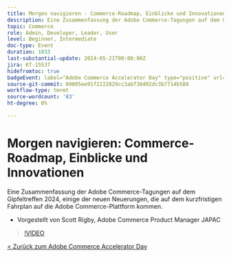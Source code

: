 ```yaml
---
title: Morgen navigieren - Commerce-Roadmap, Einblicke und Innovationen
description: Eine Zusammenfassung der Adobe Commerce-Tagungen auf dem Gipfeltreffen 2024, einige der neuen Neuerungen, die auf dem kurzfristigen Fahrplan auf die Adobe Commerce-Plattform kommen.
topic: Commerce
role: Admin, Developer, Leader, User
level: Beginner, Intermediate
doc-type: Event
duration: 1033
last-substantial-update: 2024-05-21T00:00:00Z
jira: KT-15537
hidefromtoc: true
badgeEvent: label="Adobe Commerce Accelerator Day" type="positive" url="https://experienceleague.adobe.com/en/docs/events/apac-commerce-recordings/2024/overview"
source-git-commit: 89005ee91f2222029cc3abf30d02dc3b7714b588
workflow-type: tm+mt
source-wordcount: '83'
ht-degree: 0%

---
```



# Morgen navigieren: Commerce-Roadmap, Einblicke und Innovationen

Eine Zusammenfassung der Adobe Commerce-Tagungen auf dem Gipfeltreffen 2024, einige der neuen Neuerungen, die auf dem kurzfristigen Fahrplan auf die Adobe Commerce-Plattform kommen.

+ Vorgestellt von Scott Rigby, Adobe Commerce Product Manager JAPAC

>[!VIDEO](https://video.tv.adobe.com/v/3429264/?learn=on)

[&lt; Zurück zum Adobe Commerce Accelerator Day](./overview.md)
